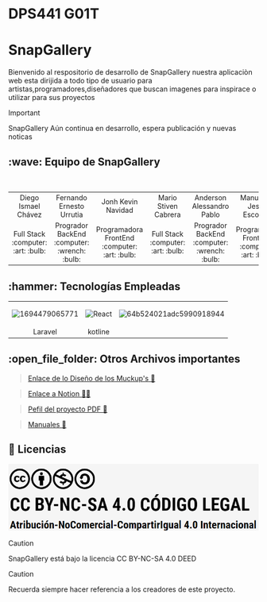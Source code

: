 
#    DPS441 G01T
#   SnapGallery 
Bienvenido al respositorio de desarrollo de SnapGallery nuestra aplicaciòn web esta dirijida a todo tipo de usuario para artistas,programadores,diseñadores que buscan imagenes para inspirace o utilizar para sus proyectos  

> [!IMPORTANT]
>  SnapGallery Aún continua en desarrollo, espera  publicación y nuevas noticas

<h2>:wave: Equipo de SnapGallery</h2>
<div style={padding: 10px}>
  <table style={margin: 0 auto}>
  <tr align="center">
   <td>Diego Ismael Chávez</td>
    <td>Fernando Ernesto Urrutia</td>
    <td>Jonh Kevin Navidad</td>
    <td>Mario Stiven Cabrera</td>
    <td>Anderson Alessandro Pablo</td>
    <td>Manuel de Jesús Escobar </td>
  </tr>
    <tr align="center">
    <td>Full Stack <br> :computer: :art: :bulb:</td>
    <td>Progrador BackEnd <br> :computer: :wrench: :bulb:</td>
    <td>Programadora FrontEnd <br>:computer: :art: :bulb:</td>
    <td>Full Stack <br> :computer: :art: :bulb:</td>
    <td>Progrador BackEnd <br>:computer: :wrench: :bulb:</td>
    <td>Programador FrontEnd <br> :computer: :art: :bulb:</td>
  </tr>
</table>
</div>


<h2>:hammer: Tecnologías Empleadas</h2>



<table>
  
  <tr>
    
  <td> 

  ![1694479065771](https://parswebserver.com/wp-content/uploads/2021/11/laravel.png)
  </td>

  <td>

  ![React](https://jslib.dev/wp-content/uploads/2022/03/Reactlogo-1024x683.jp)
  
  </td>

  <td>

![64b524021adc5990918944](https://th.bing.com/th/id/OIP.2oH1Sm-S-59MmVJInvd8PgHaFu?rs=1&pid=ImgDetMain)    
  </td>
  </tr>
  <tr align="center">
    <td>Laravel </td>
    <td>kotline</td>
  </tr>
</table>

<h2>:open_file_folder: Otros Archivos importantes </h2>

>[Enlace de lo Diseño de los Muckup's 🎨](https://www.figma.com/file/x61WD2iJ0Xgv6paAFdEGny/interfaces-SnapGallery?type=design&node-id=0%3A1&mode=design&t=bfXOj73YNtXF5bE8-1)

> [Enlace a Notion 📗📝](https://www.notion.so/invite/4beb6c5562d5dc1b4e803922212a6329da366cf1) 

> [Pefil del proyecto PDF 📖](https://github.com/Cabrera437/PROYECTO-DE-CATEDRA-DE-DPS/blob/master/Poyecto_de_catedra_fase1_DPS.pdf)

> [Manuales 📖](https://github.com/Cabrera437/PROYECTO-DE-CATEDRA-DE-DPS/tree/master/Manuales)



<h2>📕 Licencias</h2>

![by-nc-nd](https://github.com/Cabrera437/PROYECTO-DE-CATEDRA-DE-DPS/blob/master/Licencia.png)

> [!CAUTION]
>SnapGallery está bajo la licencia CC BY-NC-SA 4.0 DEED


> [!CAUTION]
> Recuerda siempre hacer referencia a los creadores de este proyecto.







